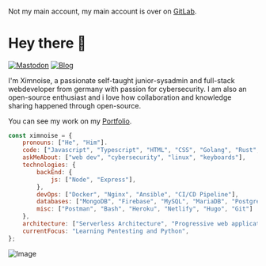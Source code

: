 ######

Not my main account, my main account is over on [GitLab](https://gitlab.com/ximnoise).

######

# Hey there :wave:
[![Mastodon](https://img.shields.io/badge/Mastodon-blue?style=flat-square&logo=mastodon&labelColor=rgb(0%2C%200%2C%200)&color=%235b63b7)](https://infosec.exchange/@ximnoise)
[![Blog](https://img.shields.io/website?url=https%3A%2F%2Fttysec.blog%2F&style=flat-square&label=Blog&labelColor=%23000000&color=%235b63b7)](https://ttysec.blog)

I'm Ximnoise, a passionate self-taught junior-sysadmin and full-stack webdeveloper from germany with passion for cybersecurity. I am also an open-source enthusiast and i love how collaboration and knowledge sharing happened through open-source.

You can see my work on my [Portfolio](https://ximnoise.xyz).

```javascript
const ximnoise = {
    pronouns: ["He", "Him"].
    code: ["Javascript", "Typescript", "HTML", "CSS", "Golang", "Rust", "Python"],
    askMeAbout: ["web dev", "cybersecurity", "linux", "keyboards"],
    technologies: {
        backEnd: {
            js: ["Node", "Express"],
        },
        devOps: ["Docker", "Nginx", "Ansible", "CI/CD Pipeline"],
        databases: ["MongoDB", "Firebase", "MySQL", "MariaDB", "PostgreSQL"],
        misc: ["Postman", "Bash", "Heroku", "Netlify", "Hugo", "Git"]
    },
    architecture: ["Serverless Architecture", "Progressive web applications", "Single page applications", "Container Orchestration"],
    currentFocus: "Learning Pentesting and Python",
};
```
![Image](https://media.giphy.com/media/13HgwGsXF0aiGY/giphy.gif)
